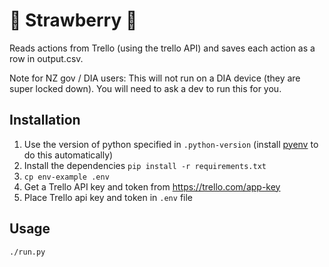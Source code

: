 # 🍓 Strawberry 🍓

Reads actions from Trello (using the trello API) and saves each action as a row in output.csv.

  Note for NZ gov / DIA users: This will not run on a DIA device (they are super locked down). You will need to ask a dev to run this for you.

## Installation

1. Use the version of python specified in `.python-version` (install [pyenv](https://github.com/pyenv/pyenv) to do this automatically)
1. Install the dependencies `pip install -r requirements.txt`
1. `cp env-example .env`
1. Get a Trello API key and token from <https://trello.com/app-key>
1. Place Trello api key and token in `.env` file

## Usage

```bash
./run.py
```
